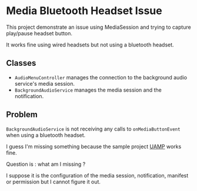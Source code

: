 # Media Bluetooth Headset Issue

This project demonstrate an issue using MediaSession and trying to capture play/pause headset button.

It works fine using wired headsets but not using a bluetooth headset.

## Classes

- `AudioMenuController` manages the connection to the background audio service's media session.
- `BackgroundAudioService` manages the media session and the notification.

## Problem

`BackgroundAudioService` is not receiving any calls to `onMediaButtonEvent` when using a bluetooth headset.

I guess I'm missing something because the sample project [UAMP](https://github.com/android/uamp) works fine.

Question is : what am I missing ?

I suppose it is the configuration of the media session, notification, manifest or permission but I cannot figure it out.
